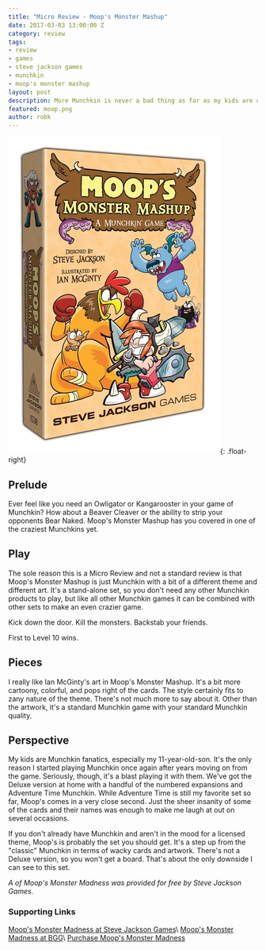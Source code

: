 ```yaml
---
title: "Micro Review - Moop's Monster Mashup"
date: 2017-03-03 13:00:00 Z
category: review
tags:
- review
- games
- steve jackson games
- munchkin
- moop's monster mashup
layout: post
description: More Munchkin is never a bad thing as far as my kids are concerned. Moop's Monster Mashup give them just that, in a zany way.
featured: moop.png
author: robk
---
```


![Moop's Monster Mashup](/images/munchkin/moop.jpg){: .float-right}
<h2>Prelude</h2>

Ever feel like you need an Owligator or Kangarooster in your game of Munchkin? How about a Beaver Cleaver or the ability to strip your opponents Bear Naked. Moop's Monster Mashup has you covered in one of the craziest Munchkins yet.

<h2>Play</h2>

The sole reason this is a Micro Review and not a standard review is that Moop's Monster Mashup is just Munchkin with a bit of a different theme and different art. It's a stand-alone set, so you don't need any other Munchkin products to play, but like all other Munchkin games it can be combined with other sets to make an even crazier game.

Kick down the door. Kill the monsters. Backstab your friends.

First to Level 10 wins.

<h2>Pieces</h2>

I really like Ian McGinty's art in Moop's Monster Mashup. It's a bit more cartoony, colorful, and pops right of the cards. The style certainly fits to zany nature of the theme. There's not much more to say about it. Other than the artwork, it's a standard Munchkin game with your standard Munchkin quality.

<h2>Perspective</h2>

My kids are Munchkin fanatics, especially my 11-year-old-son. It's the only reason I started playing Munchkin once again after years moving on from the game. Seriously, though, it's a blast playing it with them. We've got the Deluxe version at home with a handful of the numbered expansions and Adventure Time Munchkin. While Adventure Time is still my favorite set so far, Moop's comes in a very close second. Just the sheer insanity of some of the cards and their names was enough to make me laugh at out on several occasions.

If you don't already have Munchkin and aren't in the mood for a licensed theme, Moop's is probably the set you should get. It's a step up from the "classic" Munchkin in terms of wacky cards and artwork. There's not a Deluxe version, so you won't get a board. That's about the only downside I can see to this set.

*A of Moop's Monster Madness was provided for free by Steve Jackson Games.*

<h3>Supporting Links</h3>

[Moop's Monster Madness at Steve Jackson Games](http://www.worldofmunchkin.com/moopsmashup/)\\
[Moop's Monster Madness at BGG](https://boardgamegeek.com/boardgame/197414/moops-monster-mashup)\\
[Purchase Moop's Monster Madness](http://www.warehouse23.com/products/SJG1544)
